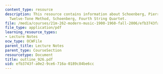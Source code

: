 ```yaml
---
content_type: resource
description: This resource contains information about Schoenberg, Pierrot lunaire,
  Twelve-Tone Method, Schoenberg, Fourth String Quartet.
file: /media/courses/21m-262-modern-music-1900-1960-fall-2006/efb3743fa0e29ce6716a0189c84be6cc_outline_926.pdf
file_type: application/pdf
learning_resource_types:
- Lecture Notes
ocw_type: OCWFile
parent_title: Lecture Notes
parent_type: CourseSection
resourcetype: Document
title: outline_926.pdf
uid: efb3743f-a0e2-9ce6-716a-0189c84be6cc
---
```

